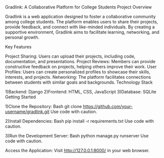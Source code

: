 Gradlink: A Collaborative Platform for College Students
Project Overview

Gradlink is a web application designed to foster a collaborative community among college students. The platform enables users to share their projects, provide feedback, and connect with like-minded individuals. By creating a supportive environment, Gradlink aims to facilitate learning, networking, and personal growth.

Key Features

Project Sharing: Users can upload their projects, including code, documentation, and presentations.
Project Reviews: Members can provide constructive feedback on projects, helping others improve their work.
User Profiles: Users can create personalized profiles to showcase their skills, interests, and projects.
Networking: The platform facilitates connections between students with similar goals and backgrounds.
Technology Stack

1)Backend: Django
2)Frontend: HTML, CSS, JavaScript
3)Database: SQLite
Getting Started

1)Clone the Repository:
Bash
git clone https://github.com/your-username/gradlink.git
Use code with caution.

2)Install Dependencies:
Bash
pip install -r requirements.txt
Use code with caution.

3)Run the Development Server:
Bash
python manage.py runserver
Use code with caution.

Access the Application: Visit http://127.0.0.1:8000/ in your web browser.   
